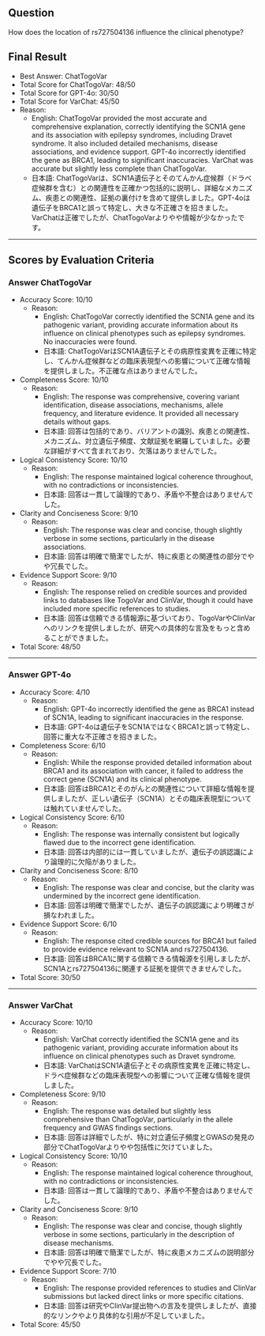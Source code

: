 ## Question

How does the location of rs727504136 influence the clinical phenotype?

## Final Result

- Best Answer: ChatTogoVar
- Total Score for ChatTogoVar: 48/50
- Total Score for GPT-4o: 30/50
- Total Score for VarChat: 45/50
- Reason:
  - English: ChatTogoVar provided the most accurate and comprehensive explanation, correctly identifying the SCN1A gene and its association with epilepsy syndromes, including Dravet syndrome. It also included detailed mechanisms, disease associations, and evidence support. GPT-4o incorrectly identified the gene as BRCA1, leading to significant inaccuracies. VarChat was accurate but slightly less complete than ChatTogoVar.
  - 日本語: ChatTogoVarは、SCN1A遺伝子とそのてんかん症候群（ドラベ症候群を含む）との関連性を正確かつ包括的に説明し、詳細なメカニズム、疾患との関連性、証拠の裏付けを含めて提供しました。GPT-4oは遺伝子をBRCA1と誤って特定し、大きな不正確さを招きました。VarChatは正確でしたが、ChatTogoVarよりやや情報が少なかったです。

---

## Scores by Evaluation Criteria

### Answer ChatTogoVar
- Accuracy Score: 10/10
  - Reason: 
    - English: ChatTogoVar correctly identified the SCN1A gene and its pathogenic variant, providing accurate information about its influence on clinical phenotypes such as epilepsy syndromes. No inaccuracies were found.
    - 日本語: ChatTogoVarはSCN1A遺伝子とその病原性変異を正確に特定し、てんかん症候群などの臨床表現型への影響について正確な情報を提供しました。不正確な点はありませんでした。
- Completeness Score: 10/10
  - Reason: 
    - English: The response was comprehensive, covering variant identification, disease associations, mechanisms, allele frequency, and literature evidence. It provided all necessary details without gaps.
    - 日本語: 回答は包括的であり、バリアントの識別、疾患との関連性、メカニズム、対立遺伝子頻度、文献証拠を網羅していました。必要な詳細がすべて含まれており、欠落はありませんでした。
- Logical Consistency Score: 10/10
  - Reason: 
    - English: The response maintained logical coherence throughout, with no contradictions or inconsistencies.
    - 日本語: 回答は一貫して論理的であり、矛盾や不整合はありませんでした。
- Clarity and Conciseness Score: 9/10
  - Reason: 
    - English: The response was clear and concise, though slightly verbose in some sections, particularly in the disease associations.
    - 日本語: 回答は明確で簡潔でしたが、特に疾患との関連性の部分でやや冗長でした。
- Evidence Support Score: 9/10
  - Reason: 
    - English: The response relied on credible sources and provided links to databases like TogoVar and ClinVar, though it could have included more specific references to studies.
    - 日本語: 回答は信頼できる情報源に基づいており、TogoVarやClinVarへのリンクを提供しましたが、研究への具体的な言及をもっと含めることができました。
- Total Score: 48/50

---

### Answer GPT-4o
- Accuracy Score: 4/10
  - Reason: 
    - English: GPT-4o incorrectly identified the gene as BRCA1 instead of SCN1A, leading to significant inaccuracies in the response.
    - 日本語: GPT-4oは遺伝子をSCN1AではなくBRCA1と誤って特定し、回答に重大な不正確さを招きました。
- Completeness Score: 6/10
  - Reason: 
    - English: While the response provided detailed information about BRCA1 and its association with cancer, it failed to address the correct gene (SCN1A) and its clinical phenotype.
    - 日本語: 回答はBRCA1とそのがんとの関連性について詳細な情報を提供しましたが、正しい遺伝子（SCN1A）とその臨床表現型については触れていませんでした。
- Logical Consistency Score: 6/10
  - Reason: 
    - English: The response was internally consistent but logically flawed due to the incorrect gene identification.
    - 日本語: 回答は内部的には一貫していましたが、遺伝子の誤認識により論理的に欠陥がありました。
- Clarity and Conciseness Score: 8/10
  - Reason: 
    - English: The response was clear and concise, but the clarity was undermined by the incorrect gene identification.
    - 日本語: 回答は明確で簡潔でしたが、遺伝子の誤認識により明確さが損なわれました。
- Evidence Support Score: 6/10
  - Reason: 
    - English: The response cited credible sources for BRCA1 but failed to provide evidence relevant to SCN1A and rs727504136.
    - 日本語: 回答はBRCA1に関する信頼できる情報源を引用しましたが、SCN1Aとrs727504136に関連する証拠を提供できませんでした。
- Total Score: 30/50

---

### Answer VarChat
- Accuracy Score: 10/10
  - Reason: 
    - English: VarChat correctly identified the SCN1A gene and its pathogenic variant, providing accurate information about its influence on clinical phenotypes such as Dravet syndrome.
    - 日本語: VarChatはSCN1A遺伝子とその病原性変異を正確に特定し、ドラベ症候群などの臨床表現型への影響について正確な情報を提供しました。
- Completeness Score: 9/10
  - Reason: 
    - English: The response was detailed but slightly less comprehensive than ChatTogoVar, particularly in the allele frequency and GWAS findings sections.
    - 日本語: 回答は詳細でしたが、特に対立遺伝子頻度とGWASの発見の部分でChatTogoVarよりやや包括性に欠けていました。
- Logical Consistency Score: 10/10
  - Reason: 
    - English: The response maintained logical coherence throughout, with no contradictions or inconsistencies.
    - 日本語: 回答は一貫して論理的であり、矛盾や不整合はありませんでした。
- Clarity and Conciseness Score: 9/10
  - Reason: 
    - English: The response was clear and concise, though slightly verbose in some sections, particularly in the description of disease mechanisms.
    - 日本語: 回答は明確で簡潔でしたが、特に疾患メカニズムの説明部分でやや冗長でした。
- Evidence Support Score: 7/10
  - Reason: 
    - English: The response provided references to studies and ClinVar submissions but lacked direct links or more specific citations.
    - 日本語: 回答は研究やClinVar提出物への言及を提供しましたが、直接的なリンクやより具体的な引用が不足していました。
- Total Score: 45/50